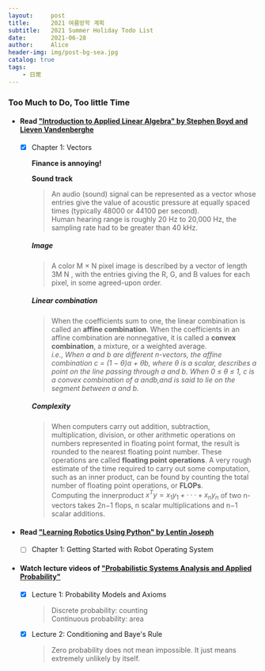```yaml
---
layout:     post
title:      2021 여름방학 계획
subtitle:   2021 Summer Holiday Todo List
date:       2021-06-28
author:     Alice
header-img: img/post-bg-sea.jpg
catalog: true
tags:
    - 日常
---
```


### Too Much to Do, Too little Time

- #### Read ["Introduction to Applied Linear Algebra" by Stephen Boyd and Lieven Vandenberghe](http://vmls-book.stanford.edu)
	
	- [x] Chapter 1: Vectors  
	
		**Finance is annoying!**  

		**Sound track**

		>An audio (sound) signal can be represented as a vector whose entries give the value of acoustic pressure at equally spaced times (typically 48000 or 44100 per second).  
		>Human hearing range is roughly 20 Hz to 20,000 Hz, the sampling rate had to be greater than 40 kHz.  
	
		##### Image  
	
		>A color M × N pixel image is described by a vector of length 3M N , with the entries giving the R, G, and B values for each pixel, in some agreed-upon order.  

		##### Linear combination
	
		>When the coefficients sum to one, the linear combination is called an **affine combination**. When the coefficients in an affine combination are nonnegative, it is called a **convex combination**, a mixture, or a weighted average.  
		>*i.e., When a and b are different n-vectors, the affine combination c = (1 − θ)a + θb, where θ is a scalar, describes a point on the line passing through a and b. When 0 ≤ θ ≤ 1, c is a convex combination of a andb,and is said to lie on the segment between a and b.*  
	
		##### Complexity  
	
		>When computers carry out addition, subtraction, multiplication, division, or other arithmetic operations on numbers represented in floating point format, the result is rounded to the nearest floating point number. These operations are called **floating point operations**.
		>A very rough estimate of the time required to carry out some computation, such as an inner product, can be found by counting the total number of floating point operations, or **FLOPs**.   
		>Computing the innerproduct $x^{T}y = x_1y_1+···+x_ny_n$ of two n-vectors takes 2n−1 flops, n scalar multiplications and n−1 scalar additions.  
	
	  

- #### Read ["Learning Robotics Using Python" by Lentin Joseph](https://learning.oreilly.com/library/view/learning-robotics-using/9781788623315/)
	
	- [ ] Chapter 1: Getting Started with Robot Operating System
	
	  
	
- #### Watch lecture videos of ["Probabilistic Systems Analysis and Applied Probability"](https://www.youtube.com/playlist?list=PLUl4u3cNGP60A3XMwZ5sep719_nh95qOe)

	- [x] Lecture 1:  Probability Models and Axioms  
		>Discrete probability: counting  
		>Continuous probability: area
	      
	- [x] Lecture 2:  Conditioning and Baye's Rule  
		>Zero probability does not mean impossible. It just means extremely unlikely by itself.


